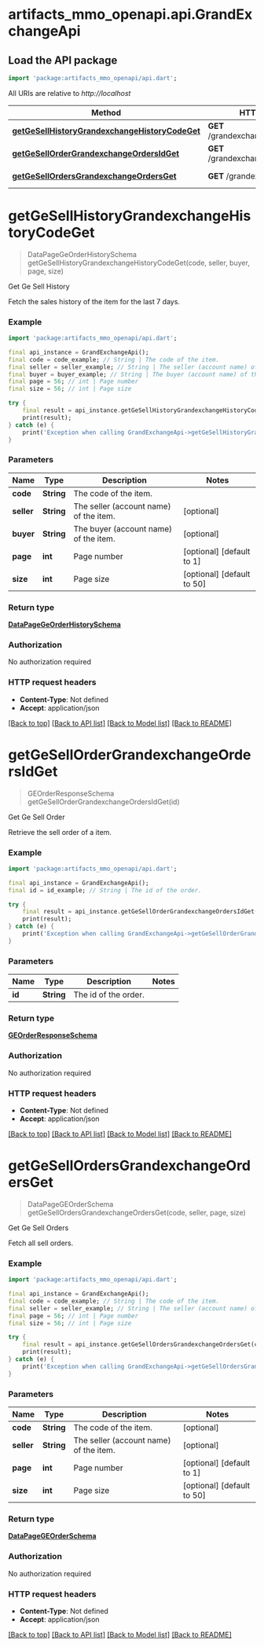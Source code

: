 # artifacts_mmo_openapi.api.GrandExchangeApi

## Load the API package
```dart
import 'package:artifacts_mmo_openapi/api.dart';
```

All URIs are relative to *http://localhost*

Method | HTTP request | Description
------------- | ------------- | -------------
[**getGeSellHistoryGrandexchangeHistoryCodeGet**](GrandExchangeApi.md#getgesellhistorygrandexchangehistorycodeget) | **GET** /grandexchange/history/{code} | Get Ge Sell History
[**getGeSellOrderGrandexchangeOrdersIdGet**](GrandExchangeApi.md#getgesellordergrandexchangeordersidget) | **GET** /grandexchange/orders/{id} | Get Ge Sell Order
[**getGeSellOrdersGrandexchangeOrdersGet**](GrandExchangeApi.md#getgesellordersgrandexchangeordersget) | **GET** /grandexchange/orders | Get Ge Sell Orders


# **getGeSellHistoryGrandexchangeHistoryCodeGet**
> DataPageGeOrderHistorySchema getGeSellHistoryGrandexchangeHistoryCodeGet(code, seller, buyer, page, size)

Get Ge Sell History

Fetch the sales history of the item for the last 7 days.

### Example
```dart
import 'package:artifacts_mmo_openapi/api.dart';

final api_instance = GrandExchangeApi();
final code = code_example; // String | The code of the item.
final seller = seller_example; // String | The seller (account name) of the item.
final buyer = buyer_example; // String | The buyer (account name) of the item.
final page = 56; // int | Page number
final size = 56; // int | Page size

try {
    final result = api_instance.getGeSellHistoryGrandexchangeHistoryCodeGet(code, seller, buyer, page, size);
    print(result);
} catch (e) {
    print('Exception when calling GrandExchangeApi->getGeSellHistoryGrandexchangeHistoryCodeGet: $e\n');
}
```

### Parameters

Name | Type | Description  | Notes
------------- | ------------- | ------------- | -------------
 **code** | **String**| The code of the item. | 
 **seller** | **String**| The seller (account name) of the item. | [optional] 
 **buyer** | **String**| The buyer (account name) of the item. | [optional] 
 **page** | **int**| Page number | [optional] [default to 1]
 **size** | **int**| Page size | [optional] [default to 50]

### Return type

[**DataPageGeOrderHistorySchema**](DataPageGeOrderHistorySchema.md)

### Authorization

No authorization required

### HTTP request headers

 - **Content-Type**: Not defined
 - **Accept**: application/json

[[Back to top]](#) [[Back to API list]](../README.md#documentation-for-api-endpoints) [[Back to Model list]](../README.md#documentation-for-models) [[Back to README]](../README.md)

# **getGeSellOrderGrandexchangeOrdersIdGet**
> GEOrderResponseSchema getGeSellOrderGrandexchangeOrdersIdGet(id)

Get Ge Sell Order

Retrieve the sell order of a item.

### Example
```dart
import 'package:artifacts_mmo_openapi/api.dart';

final api_instance = GrandExchangeApi();
final id = id_example; // String | The id of the order.

try {
    final result = api_instance.getGeSellOrderGrandexchangeOrdersIdGet(id);
    print(result);
} catch (e) {
    print('Exception when calling GrandExchangeApi->getGeSellOrderGrandexchangeOrdersIdGet: $e\n');
}
```

### Parameters

Name | Type | Description  | Notes
------------- | ------------- | ------------- | -------------
 **id** | **String**| The id of the order. | 

### Return type

[**GEOrderResponseSchema**](GEOrderResponseSchema.md)

### Authorization

No authorization required

### HTTP request headers

 - **Content-Type**: Not defined
 - **Accept**: application/json

[[Back to top]](#) [[Back to API list]](../README.md#documentation-for-api-endpoints) [[Back to Model list]](../README.md#documentation-for-models) [[Back to README]](../README.md)

# **getGeSellOrdersGrandexchangeOrdersGet**
> DataPageGEOrderSchema getGeSellOrdersGrandexchangeOrdersGet(code, seller, page, size)

Get Ge Sell Orders

Fetch all sell orders.

### Example
```dart
import 'package:artifacts_mmo_openapi/api.dart';

final api_instance = GrandExchangeApi();
final code = code_example; // String | The code of the item.
final seller = seller_example; // String | The seller (account name) of the item.
final page = 56; // int | Page number
final size = 56; // int | Page size

try {
    final result = api_instance.getGeSellOrdersGrandexchangeOrdersGet(code, seller, page, size);
    print(result);
} catch (e) {
    print('Exception when calling GrandExchangeApi->getGeSellOrdersGrandexchangeOrdersGet: $e\n');
}
```

### Parameters

Name | Type | Description  | Notes
------------- | ------------- | ------------- | -------------
 **code** | **String**| The code of the item. | [optional] 
 **seller** | **String**| The seller (account name) of the item. | [optional] 
 **page** | **int**| Page number | [optional] [default to 1]
 **size** | **int**| Page size | [optional] [default to 50]

### Return type

[**DataPageGEOrderSchema**](DataPageGEOrderSchema.md)

### Authorization

No authorization required

### HTTP request headers

 - **Content-Type**: Not defined
 - **Accept**: application/json

[[Back to top]](#) [[Back to API list]](../README.md#documentation-for-api-endpoints) [[Back to Model list]](../README.md#documentation-for-models) [[Back to README]](../README.md)

